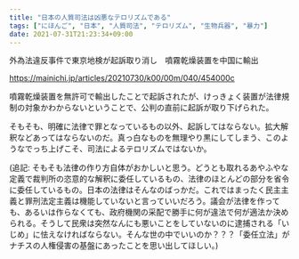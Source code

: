 ```yaml
---
title: "日本の人質司法は凶悪なテロリズムである"
tags: ["にほんご", "日本", "人質司法", "テロリズム", "生物兵器", "暴力"]
date: 2021-07-31T21:23:34+09:00
---
```


外為法違反事件で東京地検が起訴取り消し　噴霧乾燥装置を中国に輸出

https://mainichi.jp/articles/20210730/k00/00m/040/454000c

噴霧乾燥装置を無許可で輸出したことで起訴されたが、けっきょく装置が法律規制の対象かわからないということで、公判の直前に起訴が取り下げられた。

そもそも、明確に法律で罪となっているもの以外、起訴してはならない。拡大解釈などあってはならないのだ。真っ白なものを無理やり黒にしてしまう、このようなでっち上げこそ、司法によるテロリズムではないか。

(追記: そもそも法律の作り方自体がおかしいと思う。どうとも取れるあやふやな定義で裁判所の恣意的な解釈に委任しているもの、法律のほとんどの部分を省令に委任しているもの。日本の法律はそんなのばっかだ。これではまったく民主主義と罪刑法定主義は機能していないと言っていいだろう。議会が法律を作っても、あるいは作らなくても、政府機関の采配で勝手に何が違法で何が適法か決められる。そうして民衆は突然なんにも悪いことをしていないのに逮捕される「いじめ」に怯えなければならない。そんな世の中でいいのか？？？「委任立法」がナチスの人権侵害の基盤にあったことを思い出してほしい。)
